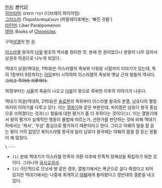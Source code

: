 [한자](%ED%95%9C%EC%9E%90.md): 歷代記  
[히브리어](%ED%9E%88%EB%B8%8C%EB%A6%AC%EC%96%B4.md): דברי הימים‎ (디브레이 하이야밈)  
[그리스어](%EA%B7%B8%EB%A6%AC%EC%8A%A4%EC%96%B4.md): Παραλειπομένων (파랄레이포메논:
'빠진 것들')  
[라틴어](%EB%9D%BC%ED%8B%B4%EC%96%B4.md): Liber Paralipomenon  
[영어](%EC%98%81%EC%96%B4.md): Books of
[Chronicles](%ED%81%AC%EB%A1%9C%EB%8B%88%ED%81%B4.md)

구약[성경](%EC%84%B1%EA%B2%BD.md)의 한 권.

[이스라엘](%EC%9D%B4%EC%8A%A4%EB%9D%BC%EC%97%98.md) 왕국의
[다윗](%EB%8B%A4%EC%9C%97.md) 왕조의 역사를 정리한 것. 본래 한 권이었으나 분량이 너무 길어서 상권과 하권으로
나누게 되었다.

역대기 상권(역대상, 1역대)은 이스라엘의 족보와 다윗왕 시절까지 이야기가 있는데, 특히 1장부터 9장까지는
[아담](%EC%95%84%EB%8B%B4.md)부터 시작하여 이스라엘의 족보와 옛날 근처 왕들의 역사다. <del>그리고 죽어라
지루하다.</del>

10장부터는 [사울](%EC%82%AC%EC%9A%B8.md)의 죽음이 나오고 [다윗](%EB%8B%A4%EC%9C%97.md)이
왕으로 즉위한 이후의 이야기가 나온다.

역대기 하권(역대하, 2역대)은 [솔로몬](%EC%86%94%EB%A1%9C%EB%AA%AC.md)의 즉위부터 이스라엘 왕국의 분열,
남유다의 멸망까지의 이야기를 다루고 있다. 이는 [열왕기](%EC%97%B4%EC%99%95%EA%B8%B0.md)와 같은 부분인데,
차이점은 남유다 왕국 중심으로 쓰여졌다는 것과`[1]` 왕들에 대한 평가가 좀 더 후하다는 것이다`[2]`. 이는 열왕기에서 왕의 평가가
실제적인 행동이 율법에 따르는가, 선한가를 판단하는 것에 비해 역대기 하에서는 '제사', '우상' 중심으로 평가하기 때문이라고 한다. 그리고
야훼의 말을 잘 듣는 왕이 거의 없었던 북이스라엘 왕국과 달리 남유다 왕국에는 야훼의 말을 잘 듣는 왕들이 꽤 많았다.

`\----`

  * `[1]` 본래 역대기가 이스라엘 민족의 귀환 이후에 민족적 정체성을 확립하기 위한 것이다. 그러니까 [국사](%EA%B5%AD%EC%82%AC.md)[교과서](%EA%B5%90%EA%B3%BC%EC%84%9C.md).
  * `[2]` 극단적으로 므낫세 왕 같은 경우, 열왕기에서는 폭군으로 살다 죽었다고 되어 있지만 역대기에서는 나중에 회개하고 [야훼](%EC%95%BC%ED%9B%BC.md)에게 돌아왔다고 정반대의 결론을 내고 있다.

